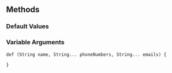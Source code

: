 ## Methods

### Default Values


### Variable Arguments

    def (String name, String... phoneNumbers, String... emails) {
    
    }